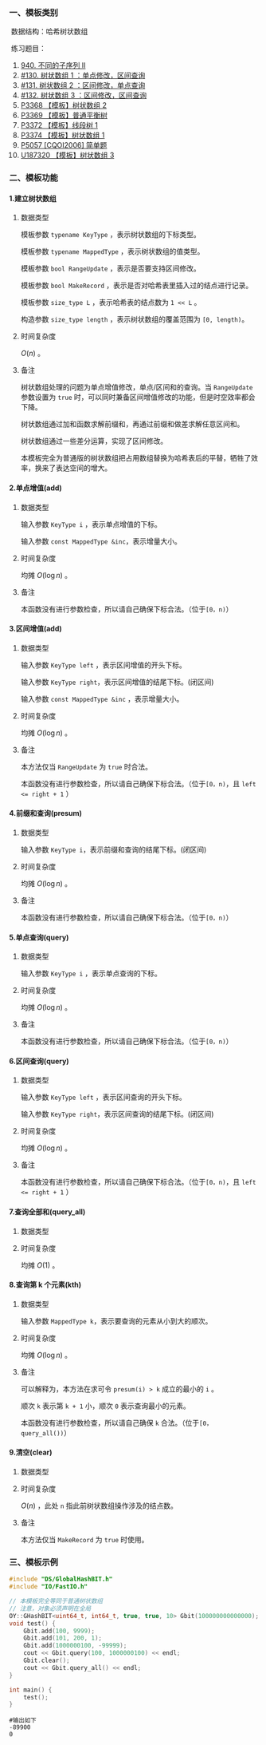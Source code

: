 ### 一、模板类别

​	数据结构：哈希树状数组

​	练习题目：

1. [940. 不同的子序列 II](https://leetcode.cn/problems/distinct-subsequences-ii)
2. [#130. 树状数组 1 ：单点修改，区间查询](https://loj.ac/p/130)
3. [#131. 树状数组 2 ：区间修改，单点查询](https://loj.ac/p/131)
4. [#132. 树状数组 3 ：区间修改，区间查询](https://loj.ac/p/132)
5. [P3368 【模板】树状数组 2](https://www.luogu.com.cn/problem/P3368)
6. [P3369 【模板】普通平衡树](https://www.luogu.com.cn/problem/P3369)
7. [P3372 【模板】线段树 1](https://www.luogu.com.cn/problem/P3372)
8. [P3374 【模板】树状数组 1](https://www.luogu.com.cn/problem/P3374)
9. [P5057 [CQOI2006] 简单题](https://www.luogu.com.cn/problem/P5057)
10. [U187320 【模板】树状数组 3](https://www.luogu.com.cn/problem/U187320)




### 二、模板功能

#### 1.建立树状数组

1. 数据类型

   模板参数 `typename KeyType` ，表示树状数组的下标类型。

   模板参数 `typename MappedType` ，表示树状数组的值类型。

   模板参数 `bool RangeUpdate`​ ，表示是否要支持区间修改。

   模板参数 `bool MakeRecord` ，表示是否对哈希表里插入过的结点进行记录。

   模板参数 `size_type L`​ ，表示哈希表的结点数为 `1 << L` 。

   构造参数 `size_type length` ，表示树状数组的覆盖范围为 `[0, length)`。

2. 时间复杂度

    $O(n)$ 。

3. 备注

   树状数组处理的问题为单点增值修改，单点/区间和的查询。当 `RangeUpdate` 参数设置为 `true` 时，可以同时兼备区间增值修改的功能，但是时空效率都会下降。

   树状数组通过加和函数求解前缀和，再通过前缀和做差求解任意区间和。

   树状数组通过一些差分运算，实现了区间修改。
   
   本模板完全为普通版的树状数组把占用数组替换为哈希表后的平替，牺牲了效率，换来了表达空间的增大。


#### 2.单点增值(add)

1. 数据类型

   输入参数 `KeyType i​` ，表示单点增值的下标。

   输入参数 `const MappedType &inc​` ，表示增量大小。

2. 时间复杂度

   均摊 $O(\log n)$ 。

3. 备注

   本函数没有进行参数检查，所以请自己确保下标合法。（位于`[0，n)`）


#### 3.区间增值(add)

1. 数据类型

   输入参数 `KeyType left` ，表示区间增值的开头下标。

   输入参数 `KeyType right​` ，表示区间增值的结尾下标。(闭区间)

   输入参数 `const MappedType &inc` ，表示增量大小。

2. 时间复杂度

   均摊 $O(\log n)$ 。

3. 备注

   本方法仅当 `RangeUpdate` 为 `true` 时合法。

   本函数没有进行参数检查，所以请自己确保下标合法。（位于`[0，n)`，且 `left <= right + 1` ）
   
   
#### 4.前缀和查询(presum)

1. 数据类型

   输入参数 `KeyType i`，表示前缀和查询的结尾下标。(闭区间)

2. 时间复杂度

   均摊 $O(\log n)$ 。

3. 备注

   本函数没有进行参数检查，所以请自己确保下标合法。（位于`[0，n)`）


#### 5.单点查询(query)

1. 数据类型

   输入参数 `KeyType i` ，表示单点查询的下标。

2. 时间复杂度

   均摊 $O(\log n)$ 。

3. 备注

   本函数没有进行参数检查，所以请自己确保下标合法。（位于`[0，n)`）


#### 6.区间查询(query)

1. 数据类型

   输入参数 `KeyType left​` ，表示区间查询的开头下标。

   输入参数 `KeyType right​`，表示区间查询的结尾下标。(闭区间)

2. 时间复杂度

   均摊 $O(\log n)$ 。
   
3. 备注

   本函数没有进行参数检查，所以请自己确保下标合法。（位于`[0，n)`，且 `left <= right + 1` ）


#### 7.查询全部和(query_all)

1. 数据类型

2. 时间复杂度

   均摊 $O(1)$ 。

#### 8.查询第 k 个元素(kth)

1. 数据类型

   输入参数 `MappedType k​` ，表示要查询的元素从小到大的顺次。

2. 时间复杂度

   均摊 $O(\log n)$ 。

3. 备注

   可以解释为，本方法在求可令 `presum(i) > k` 成立的最小的 `i` 。

   顺次 `k​` 表示第 `k + 1` 小，顺次 `0` 表示查询最小的元素。

   本函数没有进行参数检查，所以请自己确保 `k` 合法。（位于`[0，query_all())`）
#### 9.清空(clear)

1. 数据类型

2. 时间复杂度

    $O(n)$ ，此处 `n` 指此前树状数组操作涉及的结点数。

3. 备注

   本方法仅当 `MakeRecord` 为 `true` 时使用。


### 三、模板示例

```c++
#include "DS/GlobalHashBIT.h"
#include "IO/FastIO.h"

// 本模板完全等同于普通树状数组
// 注意，对象必须声明在全局
OY::GHashBIT<uint64_t, int64_t, true, true, 10> Gbit(100000000000000);
void test() {
    Gbit.add(100, 9999);
    Gbit.add(101, 200, 1);
    Gbit.add(1000000100, -99999);
    cout << Gbit.query(100, 1000000100) << endl;
    Gbit.clear();
    cout << Gbit.query_all() << endl;
}

int main() {
    test();
}
```

```
#输出如下
-89900
0


```

